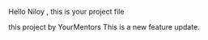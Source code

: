 Hello Niloy , this is your project file 

this project by YourMentors
This is a new feature update.
